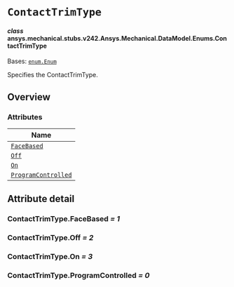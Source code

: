 # `ContactTrimType`

<a id="ansys.mechanical.stubs.v242.Ansys.Mechanical.DataModel.Enums.ContactTrimType"></a>

#### *class* ansys.mechanical.stubs.v242.Ansys.Mechanical.DataModel.Enums.ContactTrimType

Bases: [`enum.Enum`](https://docs.python.org/3/library/enum.html#enum.Enum)

Specifies the ContactTrimType.

<!-- !! processed by numpydoc !! -->

<a id="overview"></a>

## Overview

### Attributes

| Name |
| ---------------------------------------------------------------------------------------------------------------------------------- |
| [`FaceBased`](#ContactTrimType.FaceBased) |
| [`Off`](#ContactTrimType.Off) |
| [`On`](#ContactTrimType.On) |
| [`ProgramControlled`](#ContactTrimType.ProgramControlled) |

<a id="attribute-detail"></a>

## Attribute detail

<a id="ContactTrimType.FaceBased"></a>

### ContactTrimType.FaceBased *= 1*

<a id="ContactTrimType.Off"></a>

### ContactTrimType.Off *= 2*

<a id="ContactTrimType.On"></a>

### ContactTrimType.On *= 3*

<a id="ContactTrimType.ProgramControlled"></a>

### ContactTrimType.ProgramControlled *= 0*


